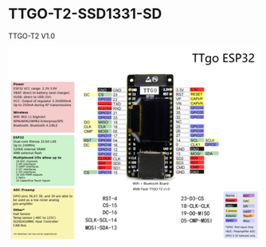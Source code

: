 # TTGO-T2-SSD1331-SD
TTGO-T2 V1.0

![image](https://github.com/LilyGO/TTGO-T2-ESP32/blob/master/TTGO%20T2.png)
